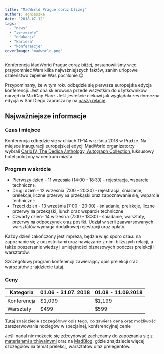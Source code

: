 ```yaml
---
title: "MadWorld Prague coraz bliżej"
authors: agnieszka
date: "2018-07-12"
tags:
  - "news"
  - "ze-swiata"
  - "edukacja"
  - "kariera"
  - "konferencje"
coverImage: "madworld.png"
---
```


Konferencja MadWorld Prague coraz bliżej, postanowiliśmy więc przypomnieć Wam
kilka najważniejszych faktów, zanim urlopowe szaleństwo zupełnie Was pochłonie
😉

<!--truncate-->

Przypominamy, że w tym roku odbędzie się pierwsza europejska edycja konferencji.
Jest ona skierowana przede wszystkim do użytkowników narzędzia MadCap Flare.
Jeśli jesteście ciekawi jak wyglądała zeszłoroczna edycja w San Diego zapraszamy
na [naszą relację](http://techwriter.pl/madworld-2017-relacja/).

## Najważniejsze informacje

### Czas i miejsce

Konferencja odbędzie się w dniach 11-14 września 2018 w Pradze. Na miejsce
inauguracji europejskiej edycji MadWorld organizatorzy
wybrali [Carlo IV, The Dedica Anthology, Autograph Collection](https://www.marriott.com/hotels/travel/prgak-carlo-iv-the-dedica-anthology-autograph-collection/?scid=bb1a189a-fec3-4d19-a255-54ba596febe2),
luksusowy hotel położony w centrum miasta.

### Program w skrócie

- Pierwszy dzień - 11 września (14:00 - 18:30) - rejestracja, wsparcie
  techniczne,
- Drugi dzień - 12 września (7:00 - 20:30) - rejestracja, śniadanie, prelekcje,
  liczne przerwy na przekąski oraz zapoznawanie się, wsparcie techniczne
- Trzeci dzień - 13 września (7:00 - 20:00) - śniadanie, prelekcje, liczne
  przerwy na przekąski, lunch oraz wsparcie techniczne
- Czwarty dzień- 14 września (7:00 - 18:30) - śniadanie, warsztaty, przerwy na
  odpoczynek oraz posiłki. Udział w serii zaawansowanych warsztatów wymaga
  dodatkowej rejestracji oraz opłaty.

Każdy dzień zakończony jest imprezą, będzie więc sporo czasu na zapoznanie się z
uczestnikami oraz nawiązanie z nimi bliższych relacji, a także poszerzanie
wiedzy i umiejętności biznesowych podczas prelekcji i warsztatów.

Szczegółowy program konferencji zawierający opis prelekcji oraz warsztatów
znajdziecie
[tutaj](https://www.madcapsoftware.com/conference/madworld-europe-2018/schedule/#content).

### Ceny

| Kategoria   | 01.06 - 31.07. 2018 | 01.08 - 11.09.2018 |
| ----------- | ------------------- | ------------------ |
| Konferencja | $1,099              | $1,199             |
| Warsztaty   | $499                | $599               |

[Tutaj](https://www.madcapsoftware.com/conference/madworld-europe-2018/pricing.aspx#content)
znajdziecie szczegółowy opis tego, co zawiera cena oraz możliwość zarezerwowania
noclegów w specjalnej, konferencyjnej cenie.

Jeśli nadal nie możecie się zdecydować zachęcamy do zapoznania się z
[materiałami archiwalnymi](https://www.madcapsoftware.com/past-conferences/)
oraz na [MadBlog](https://www.madcapsoftware.com/blog/), gdzie znajdziecie
więcej szczegółów na temat prelekcji, warsztatów oraz prelegentów.
